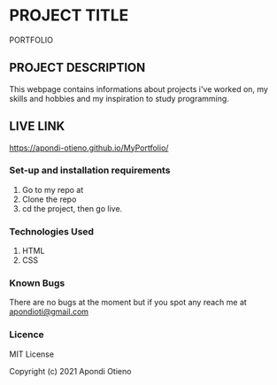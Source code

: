 # PROJECT TITLE
PORTFOLIO

## PROJECT DESCRIPTION
This webpage contains informations about projects i've worked on, my skills and hobbies and my inspiration to study programming.

## LIVE LINK 
https://apondi-otieno.github.io/MyPortfolio/

### Set-up and installation requirements

 1. Go to my repo at
 2. Clone the repo
 3. cd the project, then go live.

### Technologies Used
 
 1. HTML
 2. CSS


### Known Bugs
There are no bugs at the moment but if you spot any reach me at apondioti@gmail.com

### Licence

MIT License

Copyright (c) 2021 Apondi Otieno
